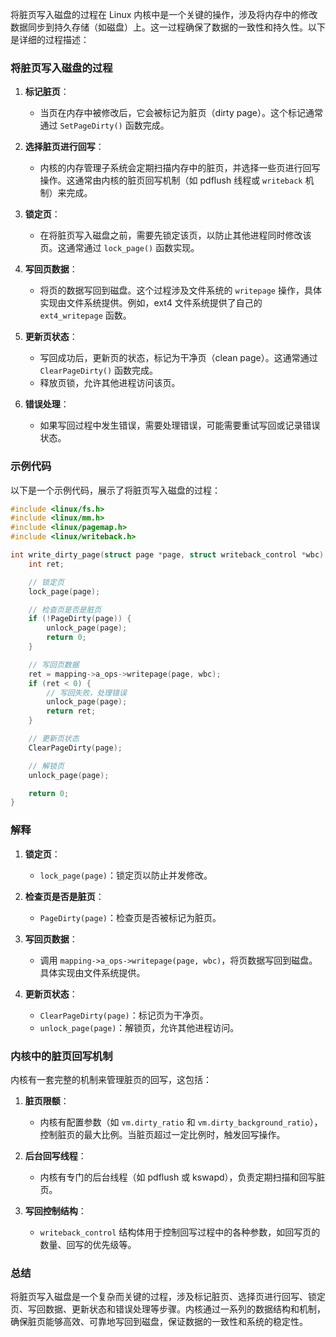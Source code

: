 将脏页写入磁盘的过程在 Linux 内核中是一个关键的操作，涉及将内存中的修改数据同步到持久存储（如磁盘）上。这一过程确保了数据的一致性和持久性。以下是详细的过程描述：

### 将脏页写入磁盘的过程

1. **标记脏页**：
    - 当页在内存中被修改后，它会被标记为脏页（dirty page）。这个标记通常通过 `SetPageDirty()` 函数完成。

2. **选择脏页进行回写**：
    - 内核的内存管理子系统会定期扫描内存中的脏页，并选择一些页进行回写操作。这通常由内核的脏页回写机制（如 pdflush 线程或 `writeback` 机制）来完成。

3. **锁定页**：
    - 在将脏页写入磁盘之前，需要先锁定该页，以防止其他进程同时修改该页。这通常通过 `lock_page()` 函数实现。

4. **写回页数据**：
    - 将页的数据写回到磁盘。这个过程涉及文件系统的 `writepage` 操作，具体实现由文件系统提供。例如，ext4 文件系统提供了自己的 `ext4_writepage` 函数。

5. **更新页状态**：
    - 写回成功后，更新页的状态，标记为干净页（clean page）。这通常通过 `ClearPageDirty()` 函数完成。
    - 释放页锁，允许其他进程访问该页。

6. **错误处理**：
    - 如果写回过程中发生错误，需要处理错误，可能需要重试写回或记录错误状态。

### 示例代码

以下是一个示例代码，展示了将脏页写入磁盘的过程：

```c
#include <linux/fs.h>
#include <linux/mm.h>
#include <linux/pagemap.h>
#include <linux/writeback.h>

int write_dirty_page(struct page *page, struct writeback_control *wbc) {
    int ret;

    // 锁定页
    lock_page(page);

    // 检查页是否是脏页
    if (!PageDirty(page)) {
        unlock_page(page);
        return 0;
    }

    // 写回页数据
    ret = mapping->a_ops->writepage(page, wbc);
    if (ret < 0) {
        // 写回失败，处理错误
        unlock_page(page);
        return ret;
    }

    // 更新页状态
    ClearPageDirty(page);

    // 解锁页
    unlock_page(page);

    return 0;
}
```

### 解释

1. **锁定页**：
    - `lock_page(page)`：锁定页以防止并发修改。

2. **检查页是否是脏页**：
    - `PageDirty(page)`：检查页是否被标记为脏页。

3. **写回页数据**：
    - 调用 `mapping->a_ops->writepage(page, wbc)`，将页数据写回到磁盘。具体实现由文件系统提供。

4. **更新页状态**：
    - `ClearPageDirty(page)`：标记页为干净页。
    - `unlock_page(page)`：解锁页，允许其他进程访问。

### 内核中的脏页回写机制

内核有一套完整的机制来管理脏页的回写，这包括：

1. **脏页限额**：
    - 内核有配置参数（如 `vm.dirty_ratio` 和 `vm.dirty_background_ratio`），控制脏页的最大比例。当脏页超过一定比例时，触发回写操作。

2. **后台回写线程**：
    - 内核有专门的后台线程（如 pdflush 或 kswapd），负责定期扫描和回写脏页。

3. **写回控制结构**：
    - `writeback_control` 结构体用于控制回写过程中的各种参数，如回写页的数量、回写的优先级等。

### 总结

将脏页写入磁盘是一个复杂而关键的过程，涉及标记脏页、选择页进行回写、锁定页、写回数据、更新状态和错误处理等步骤。内核通过一系列的数据结构和机制，确保脏页能够高效、可靠地写回到磁盘，保证数据的一致性和系统的稳定性。
